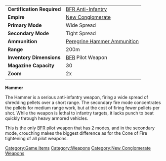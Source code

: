 |                            |                                                                       |
|----------------------------|-----------------------------------------------------------------------|
| **Certification Required** | [BFR Anti-Infantry](BFR_Anti-Infantry "wikilink")                     |
| **Empire**                 | [New Conglomerate](New_Conglomerate "wikilink")                       |
| **Primary Mode**           | Wide Spread                                                           |
| **Secondary Mode**         | Tight Spread                                                          |
| **Ammunition**             | [Peregrine Hammer Ammunition](Peregrine_Hammer_Ammunition "wikilink") |
| **Range**                  | 200m                                                                  |
| **Inventory Dimensions**   | [BFR](BFR "wikilink") Pilot Weapon                                    |
| **Magazine Capacity**      | 30                                                                    |
| **Zoom**                   | 2x                                                                    |
|                            |                                                                       |

**Hammer**

The Hammer is a serious anti-infantry weapon, firing a wide spread of
shredding pellets over a short range. The secondary fire mode
concentrates the pellets for medium range work, but at the cost of
firing fewer pellets per shot. While the weapon is lethal to infantry
targets, it lacks punch to beat quickly through heavy armored vehicles.

This is the only [BFR](BFR "wikilink") pilot weapon that has 2 modes,
and in the secondary mode, crouching makes the biggest difference as for
the Cone of Fire tightening of all pilot weapons.

[Category:Game Items](Category:Game_Items "wikilink")
[Category:Weapons](Category:Weapons "wikilink") [Category:New
Conglomerate Weapons](Category:New_Conglomerate_Weapons "wikilink")